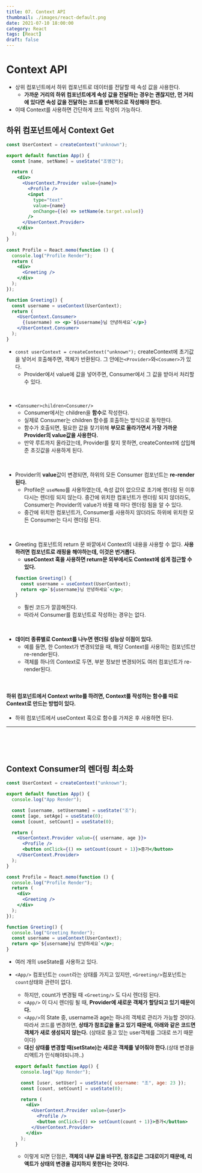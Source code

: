 ```yaml
---
title: 07. Context API
thumbnail: ./images/react-default.png
date: 2021-07-10 18:00:00
category: React
tags: [React]
draft: false
---
```


# Context API

- 상위 컴포넌트에서 하위 컴포넌트로 데이터를 전달할 때 속성 값을 사용한다.
  - **가까운 거리의 하위 컴포넌트에게 속성 값을 전달하는 경우는 괜찮지만, 먼 거리에 있다면 속성 값을 전달하는 코드를 반복적으로 작성해야 한다.**
- 이때 Context를 사용하면 간단하게 코드 작성이 가능하다.

## 하위 컴포넌트에서 Context Get

```jsx
const UserContext = createContext("unknown");

export default function App() {
  const [name, setName] = useState("조병건");

  return (
    <div>
      <UserContext.Provider value={name}>
        <Profile />
        <input
          type="text"
          value={name}
          onChange={(e) => setName(e.target.value)}
        />
      </UserContext.Provider>
    </div>
  );
}

const Profile = React.memo(function () {
  console.log("Profile Render");
  return (
    <div>
      <Greeting />
    </div>
  );
});

function Greeting() {
  const username = useContext(UserContext);
  return (
    <UserContext.Consumer>
      {(username) => <p>`${username}님 안녕하세요`</p>}
    </UserContext.Consumer>
  );
}
```

- `const userContext = createContext("unknown");`
  createContext에 초기값을 넣어서 호출해주면, 객체가 반환된다. 그 안에는`<Provider>`와`<Cosumer>`가 있다.
  - Provider에서 value에 값을 넣어주면, Consumer에서 그 값을 받아서 처리할 수 있다.

<br>

- `<Consumer>children<Consumer/>`
  - Consumer에서는 children을 **함수**로 작성한다.
  - 실제로 Consumer는 children 함수를 호출하는 방식으로 동작한다.
  - 함수가 호출되면, 필요한 값을 찾기위해 **부모로 올라가면서 가장 가까운 Provider의 value값을 사용한다.**
  - 만약 루트까지 올라갔는데, Provider를 찾지 못하면, createContext에 삽입해준 초깃값을 사용하게 된다.

<br>

- Provider의 **value**값이 변경되면, 하위의 모든 Consumer 컴포넌트는 **re-render된다.**
  - Profile은 `useMemo`를 사용하였는데, 속성 값이 없으므로 초기에 렌더링 된 이후 다시는 렌더링 되지 않는다. 중간에 위치한 컴포넌트가 렌더링 되지 않더라도, Consumer는 Provider의 value가 바뀔 때 마다 렌더링 됨을 알 수 있다.
  - 중간에 위치한 컴포넌트가, Consumer를 사용하지 않더라도 하위에 위치한 모든 Consumer는 다시 렌더링 된다.

<br>

- Greeting 컴포넌트의 return 문 바깥에서 Context의 내용을 사용할 수 없다. **사용하려면 컴포넌트로 래핑을 해야하는데, 이것은 번거롭다.**
  - **useContext 훅을 사용하면 return문 외부에서도 Context에 쉽게 접근할 수 있다.**
  ```jsx
  function Greeting() {
    const username = useContext(UserContext);
    return <p>`${username}님 안녕하세요`</p>;
  }
  ```
  - 훨씬 코드가 깔끔해진다.
  - 따라서 Consumer를 컴포넌트로 작성하는 경우는 없다.

<br>

- **데이터 종류별로 Context를 나누면 렌더링 성능상 이점이 있다.**
  - 예를 들면, 한 Context가 변경되었을 때, 해당 Context를 사용하는 컴포넌트만 re-render된다.
  - 객체를 하나의 Context로 두면, 부분 정보만 변경되어도 여러 컴포넌트가 re-render된다.

<br>

#### 하위 컴포넌트에서 Context write를 하려면, **Context를 작성하는 함수를 따로 Context로 만드는 방법이 있다.**

- 하위 컴포넌트에서 useContext 훅으로 함수를 가져온 후 사용하면 된다.

<hr>
<br>
<br>
<br>

## Context Consumer의 렌더링 최소화

```jsx
const UserContext = createContext("unknown");

export default function App() {
  console.log("App Render");

  const [username, setUsername] = useState("조");
  const [age, setAge] = useState(0);
  const [count, setCount] = useState(0);

  return (
    <UserContext.Provider value={{ username, age }}>
      <Profile />
      <button onClick={() => setCount(count + 1)}>증가</button>
    </UserContext.Provider>
  );
}

const Profile = React.memo(function () {
  console.log("Profile Render");
  return (
    <div>
      <Greeting />
    </div>
  );
});

function Greeting() {
  console.log("Greeting Render");
  const username = useContext(UserContext);
  return <p>`${username}님 안녕하세요`</p>;
}
```

- 여러 개의 useState를 사용하고 있다.
- `<App/>` 컴포넌트는 `count`라는 상태를 가지고 있지만, `<Greeting/>`컴포넌트는 `count`상태와 관련이 없다.

  - 하지만, count가 변경될 때 `<Greeting/>` 도 다시 렌더링 된다.
  - `<App/>` 이 다시 렌더링 될 때, **Provider에 새로운 객체가 할당되고 있기 때문이다.**
  - `<App/>`의 State 중, username과 age는 하나의 객체로 관리가 가능할 것이다. 따라서 코드를 변경하면, **상태가 참조값을 들고 있기 때문에, 아래와 같은 코드면 객체가 새로 생성되지 않는다.** (상태로 들고 있는 user객체를 그대로 쓰기 때문이다)
  - **대신 상태를 변경할 때(setState)는 새로운 객체를 넣어줘야 한다.**(상태 변경을 리액트가 인식해야되니까..)

  ```jsx
  export default function App() {
    console.log("App Render");

    const [user, setUser] = useState({ username: "조", age: 23 });
    const [count, setCount] = useState(0);

    return (
      <div>
        <UserContext.Provider value={user}>
          <Profile />
          <button onClick={() => setCount(count + 1)}>증가</button>
        </UserContext.Provider>
      </div>
    );
  }
  ```

  - 이렇게 되면 단점은, **객체의 내부 값을 바꾸면, 참조값은 그대로이기 때문에, 리액트가 상태의 변경을 감지하지 못한다는 것이다.**
